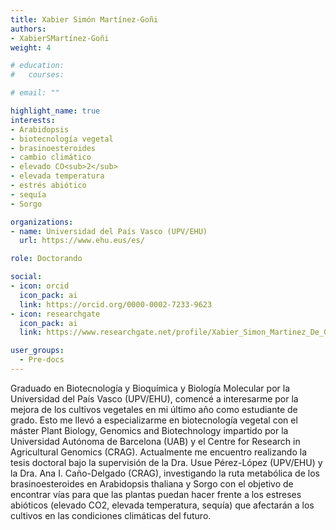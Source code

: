 ```yaml
---
title: Xabier Simón Martínez-Goñi
authors:
- XabierSMartínez-Goñi
weight: 4

# education:
#   courses:

# email: ""

highlight_name: true
interests:
- Arabidopsis
- biotecnología vegetal
- brasinoesteroides
- cambio climático
- elevado CO<sub>2</sub>
- elevada temperatura
- estrés abiótico
- sequía
- Sorgo 

organizations:
- name: Universidad del País Vasco (UPV/EHU)
  url: https://www.ehu.eus/es/

role: Doctorando

social:
- icon: orcid
  icon_pack: ai
  link: https://orcid.org/0000-0002-7233-9623
- icon: researchgate
  icon_pack: ai
  link: https://www.researchgate.net/profile/Xabier_Simon_Martinez_De_Goni

user_groups: 
  - Pre-docs
---
```


Graduado en Biotecnología y Bioquímica y Biología Molecular por la Universidad del País Vasco (UPV/EHU), comencé a interesarme por la mejora de los cultivos vegetales en mi último año como estudiante de grado. Esto me llevó a especializarme en biotecnología vegetal con el máster Plant Biology, Genomics and Biotechnology impartido por la Universidad Autónoma de Barcelona (UAB) y el Centre for Research in Agricultural Genomics (CRAG). Actualmente me encuentro realizando la tesis doctoral bajo la supervisión de la Dra. Usue Pérez-López (UPV/EHU) y la Dra. Ana I. Caño-Delgado (CRAG), investigando la ruta metabólica de los brasinoesteroides en Arabidopsis thaliana y Sorgo con el objetivo de encontrar vías para que las plantas puedan hacer frente a los estreses abióticos (elevado CO2, elevada temperatura, sequía) que afectarán a los cultivos en las condiciones climáticas del futuro.
